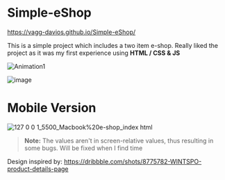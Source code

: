 # Simple-eShop

https://vagg-davios.github.io/Simple-eShop/

This is a simple project which includes a two item e-shop. 
Really liked the project as it was my first experience using **HTML / CSS & JS**


![Animation1](https://user-images.githubusercontent.com/101106849/159812424-74bd7328-febe-44d4-884e-02eea1a91679.gif)


![image](https://user-images.githubusercontent.com/101106849/159812552-8ec6bea4-491e-4212-9ccf-3d86be55048f.png)


 # Mobile Version
 
![127 0 0 1_5500_Macbook%20e-shop_index html](https://user-images.githubusercontent.com/101106849/159813152-c41de029-b803-417c-bf66-15aa7f05db46.png)

> **Note:** The values aren't in screen-relative values, thus resulting in some bugs. Will be fixed when I find time

Design inspired by: https://dribbble.com/shots/8775782-WINTSPO-product-details-page  
